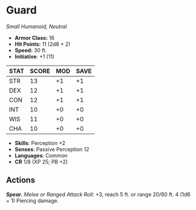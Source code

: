 # Guard

*Small Humanoid, Neutral*

- **Armor Class:** 16
- **Hit Points:** 11 (2d8 + 2)
- **Speed:** 30 ft.
- **Initiative**: +1 (11)

|STAT|SCORE|MOD|SAVE|
| --- | --- | --- | ---- |
| STR | 13 | +1 | +1 |
| DEX | 12 | +1 | +1 |
| CON | 12 | +1 | +1 |
| INT | 10 | +0 | +0 |
| WIS | 11 | +0 | +0 |
| CHA | 10 | +0 | +0 |

- **Skills**: Perception +2
- **Senses**: Passive Perception 12
- **Languages**: Common
- **CR** 1/8 (XP 25; PB +2)

## Actions

***Spear.*** *Melee or Ranged Attack Roll:* +3, reach 5 ft. or range 20/60 ft. 4 (1d6 + 1) Piercing damage.

